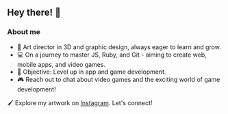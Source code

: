 ## Hey there! 👋
### About me
+ 🎨 Art director in 3D and graphic design, always eager to learn and grow.
+ 💻 On a journey to master JS, Ruby, and Git - aiming to create web, mobile apps, and video games.
+ 📱  Objective: Level up in app and game development.
+ 🎮 Reach out to chat about video games and the exciting world of game development!

🖌️ Explore my artwork on [Instagram](https://www.instagram.com/zyaansart/). Let's connect!

<!-- OLD
## Hi there 👋

+ I am an Art director in 3D and graphic design, who loves to learn. 🎨 
+ I'm on my path to become profiencent in JS, Ruby and also Git. 💻 
+ My objectif is to learn to create web, mobile apps and video games. 🖱📱🎮

#### ➡ Find my drawings on my insta **[@zyaansart](https://www.instagram.com/zyaansart/)** 🖌️
-->

<!--
**EkkiiH/EkkiiH** is a ✨ _special_ ✨ repository because its `README.md` (this file) appears on your GitHub profile.

Here are some ideas to get you started:

- 🔭 I’m currently working on ...
- 🌱 I’m currently learning ...
- 👯 I’m looking to collaborate on ...
- 🤔 I’m looking for help with ...
- 💬 Ask me about ...
- 📫 How to reach me: ...
- 😄 Pronouns: ...
- ⚡ Fun fact: ...
-->
